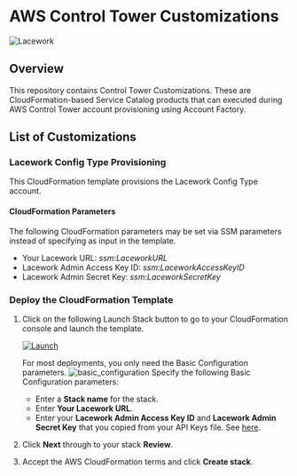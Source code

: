 # AWS Control Tower Customizations

![Lacework](https://user-images.githubusercontent.com/6440106/152378397-90c862e9-19fb-4427-96d0-02ca6c87f4dd.png)

## Overview
This repository contains Control Tower Customizations. These are CloudFormation-based Service Catalog products that can executed during
AWS Control Tower account provisioning using Account Factory.

## List of Customizations

### Lacework Config Type Provisioning
This CloudFormation template provisions the Lacework Config Type account.

#### CloudFormation Parameters
The following CloudFormation parameters may be set via SSM parameters instead of specifying as input in the template.

- Your Lacework URL: _ssm:LaceworkURL_
- Lacework Admin Access Key ID: _ssm:LaceworkAccessKeyID_
- Lacework Admin Secret Key: _ssm:LaceworkSecretKey_

### Deploy the CloudFormation Template

1. Click on the following Launch Stack button to go to your CloudFormation console and launch the template.

   [![Launch](https://user-images.githubusercontent.com/6440106/153987820-e1f32423-1e69-416d-8bca-2ee3a1e85df1.png)](https://console.aws.amazon.com/cloudformation/home?#/stacks/create/review?templateURL=https://lacework-alliances.s3.us-west-2.amazonaws.com/lacework-aws-ct-customizations/templates/provision-lacework-config.template.yml)

   For most deployments, you only need the Basic Configuration parameters.
   ![basic_configuration](https://user-images.githubusercontent.com/6440106/198918292-24b2fc0c-4093-43f0-9a18-b855c0b095e0.png)
   Specify the following Basic Configuration parameters:
    * Enter a **Stack name** for the stack.
    * Enter **Your Lacework URL**.
    * Enter your **Lacework Admin Access Key ID** and **Lacework Admin Secret Key** that you copied from your API Keys file. See [here](https://docs.lacework.com/console/generate-api-access-keys-and-tokens).
3. Click **Next** through to your stack **Review**.
4. Accept the AWS CloudFormation terms and click **Create stack**.

